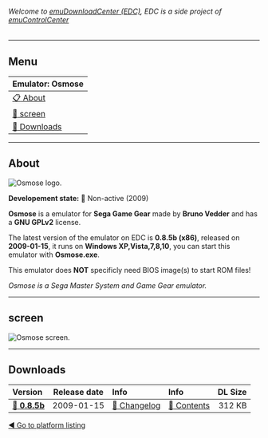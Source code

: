 ###### Welcome to [emuDownloadCenter (EDC)](https://github.com/PhoenixInteractiveNL/emuDownloadCenter/wiki/), EDC is a side project of [emuControlCenter](https://github.com/PhoenixInteractiveNL/emuControlCenter/wiki/)
***
## Menu
| **Emulator: Osmose** |
|:---------|
| [:clipboard: About](#about) |
| [:sunrise: screen](#screen) |
| [:floppy_disk: Downloads](#downloads) |
***
## About
![](https://github.com/PhoenixInteractiveNL/emuDownloadCenter/wiki/images_emulator/osmose_logo_200.jpg "Osmose logo.")

**Developement state:** :red_circle: Non-active (2009)

**Osmose** is a emulator for **Sega Game Gear** made by **Bruno Vedder** and has a **GNU GPLv2** license.

The latest version of the emulator on EDC is **0.8.5b (x86)**, released on **2009-01-15**, it runs on **Windows XP,Vista,7,8,10**, you can start this emulator with **Osmose.exe**.

This emulator does **NOT** specificly need BIOS image(s) to start ROM files!

_Osmose is a Sega Master System and Game Gear emulator._
***
## screen
![](https://raw.githubusercontent.com/PhoenixInteractiveNL/emuDownloadCenter/master/hooks/osmose/emulator_screen_01.jpg "Osmose screen.")
***
## Downloads
| Version  | Release date  | Info       | Info       | DL Size    |
|:---------|:-------------:|:-----------|:-----------|-----------:|
| [:floppy_disk: **0.8.5b**](https://github.com/PhoenixInteractiveNL/edc-repo0003/raw/master/osmose/0.8.5b.7z) | 2009-01-15 | [:page_facing_up: Changelog](https://github.com/PhoenixInteractiveNL/edc-repo0003/blob/master/osmose/0.8.5b_changelog.txt) | [:mag_right: Contents](https://github.com/PhoenixInteractiveNL/edc-repo0003/blob/master/osmose/0.8.5b_contents.txt) | 312 KB |

[:arrow_backward: Go to platform listing](https://github.com/PhoenixInteractiveNL/emuDownloadCenter/wiki/EDC-Platform-List)
